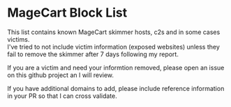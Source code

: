 # MageCart Block List


This list contains known MageCart skimmer hosts, c2s and in some cases victims.  
I've tried to not include victim information (exposed websites) unless they fail to remove the skimmer after 7 days following my report. 

If you are a victim and need your informtion removed, please open an issue on this github project an I will review. 

If you have additional domains to add, please include reference information in your PR so that I can cross validate. 



